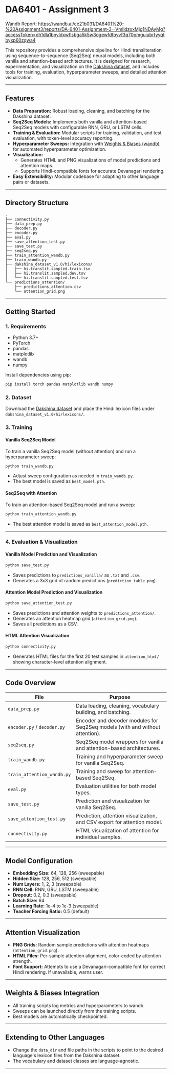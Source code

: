 # DA6401 - Assignment 3

Wandb Report: https://wandb.ai/ce21b031/DA6401%20-%20Assignment3/reports/DA-6401-Assignment-3--VmlldzoxMjg1NDAyMg?accessToken=dh1dla1bnyldxwflsbga5k5w3ogewfdfoyvf3q70pmguiubrtyyqtbyxp60zqwa4

This repository provides a comprehensive pipeline for Hindi transliteration using sequence-to-sequence (Seq2Seq) neural models, including both vanilla and attention-based architectures. It is designed for research, experimentation, and visualization on the [Dakshina dataset](https://github.com/google-research-datasets/dakshina), and includes tools for training, evaluation, hyperparameter sweeps, and detailed attention visualization.

---

## **Features**

- **Data Preparation:** Robust loading, cleaning, and batching for the Dakshina dataset.
- **Seq2Seq Models:** Implements both vanilla and attention-based Seq2Seq models with configurable RNN, GRU, or LSTM cells.
- **Training & Evaluation:** Modular scripts for training, validation, and test evaluation, with token-level accuracy reporting.
- **Hyperparameter Sweeps:** Integration with [Weights & Biases (wandb)](https://wandb.ai/) for automated hyperparameter optimization.
- **Visualization:** 
  - Generates HTML and PNG visualizations of model predictions and attention maps.
  - Supports Hindi-compatible fonts for accurate Devanagari rendering.
- **Easy Extensibility:** Modular codebase for adapting to other language pairs or datasets.

---

## **Directory Structure**

```
.
├── connectivity.py
├── data_prep.py
├── decoder.py
├── encoder.py
├── eval.py
├── save_attention_test.py
├── save_test.py
├── seq2seq.py
├── train_attention_wandb.py
├── train_wandb.py
├── dakshina_dataset_v1.0/hi/lexicons/
│   ├── hi.translit.sampled.train.tsv
│   ├── hi.translit.sampled.dev.tsv
│   └── hi.translit.sampled.test.tsv
└── predictions_attention/
    ├── predictions_attention.csv
    └── attention_grid.png
```

---

## **Getting Started**

### **1. Requirements**

- Python 3.7+
- PyTorch
- pandas
- matplotlib
- wandb
- numpy

Install dependencies using pip:

```bash
pip install torch pandas matplotlib wandb numpy
```

### **2. Dataset**

Download the [Dakshina dataset](https://github.com/google-research-datasets/dakshina) and place the Hindi lexicon files under `dakshina_dataset_v1.0/hi/lexicons/`.

### **3. Training**

#### **Vanilla Seq2Seq Model**

To train a vanilla Seq2Seq model (without attention) and run a hyperparameter sweep:

```bash
python train_wandb.py
```

- Adjust sweep configuration as needed in `train_wandb.py`.
- The best model is saved as `best_model.pth`.

#### **Seq2Seq with Attention**

To train an attention-based Seq2Seq model and run a sweep:

```bash
python train_attention_wandb.py
```

- The best attention model is saved as `best_attention_model.pth`.

---

### **4. Evaluation & Visualization**

#### **Vanilla Model Prediction and Visualization**

```bash
python save_test.py
```

- Saves predictions to `predictions_vanilla/` as `.txt` and `.csv`.
- Generates a 3x3 grid of random predictions (`prediction_table.png`).

#### **Attention Model Prediction and Visualization**

```bash
python save_attention_test.py
```

- Saves predictions and attention weights to `predictions_attention/`.
- Generates an attention heatmap grid (`attention_grid.png`).
- Saves all predictions as a CSV.

#### **HTML Attention Visualization**

```bash
python connectivity.py
```

- Generates HTML files for the first 20 test samples in `attention_html/` showing character-level attention alignment.

---

## **Code Overview**

| File                        | Purpose                                                                                      |
|-----------------------------|----------------------------------------------------------------------------------------------|
| `data_prep.py`              | Data loading, cleaning, vocabulary building, and batching.                                   |
| `encoder.py` / `decoder.py` | Encoder and decoder modules for Seq2Seq models (with and without attention).                 |
| `seq2seq.py`                | Seq2Seq model wrappers for vanilla and attention-based architectures.                        |
| `train_wandb.py`            | Training and hyperparameter sweep for vanilla Seq2Seq.                                       |
| `train_attention_wandb.py`  | Training and sweep for attention-based Seq2Seq.                                              |
| `eval.py`                   | Evaluation utilities for both model types.                                                   |
| `save_test.py`              | Prediction and visualization for vanilla Seq2Seq.                                            |
| `save_attention_test.py`    | Prediction, attention visualization, and CSV export for attention model.                     |
| `connectivity.py`           | HTML visualization of attention for individual samples.                                      |

---

## **Model Configuration**

- **Embedding Size:** 64, 128, 256 (sweepable)
- **Hidden Size:** 128, 256, 512 (sweepable)
- **Num Layers:** 1, 2, 3 (sweepable)
- **RNN Cell:** RNN, GRU, LSTM (sweepable)
- **Dropout:** 0.2, 0.3 (sweepable)
- **Batch Size:** 64
- **Learning Rate:** 1e-4 to 1e-3 (sweepable)
- **Teacher Forcing Ratio:** 0.5 (default)

---

## **Attention Visualization**

- **PNG Grids:** Random sample predictions with attention heatmaps (`attention_grid.png`).
- **HTML Files:** Per-sample attention alignment, color-coded by attention strength.
- **Font Support:** Attempts to use a Devanagari-compatible font for correct Hindi rendering. If unavailable, warns user.

---

## **Weights & Biases Integration**

- All training scripts log metrics and hyperparameters to wandb.
- Sweeps can be launched directly from the training scripts.
- Best models are automatically checkpointed.

---

## **Extending to Other Languages**

- Change the `data_dir` and file paths in the scripts to point to the desired language's lexicon files from the Dakshina dataset.
- The vocabulary and dataset classes are language-agnostic.

---